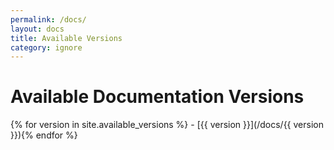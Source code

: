 ```yaml
---
permalink: /docs/
layout: docs
title: Available Versions
category: ignore
---
```


<h1>Available Documentation Versions</h1>
{% for version in site.available_versions %}
- [{{ version }}](/docs/{{ version }}){% endfor %}
